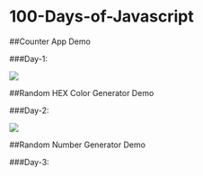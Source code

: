 # 100-Days-of-Javascript

##Counter App Demo

###Day-1:

![](https://i.ibb.co/kMn3yNB/download.png)

##Random HEX Color Generator Demo

###Day-2:

![](https://i.ibb.co/s2YRtTp/Screenshot-19.png)

##Random Number Generator Demo

###Day-3:


![]()
